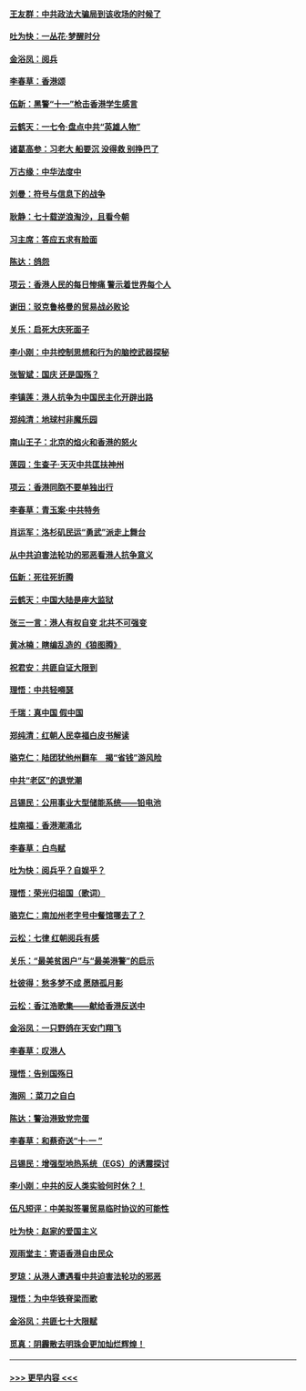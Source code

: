 #### [王友群：中共政法大骗局到该收场的时候了](../pages/nsc993/n11568940.md?t=10050233) 
#### [吐为快：一丛花‧梦醒时分](../pages/nsc993/n11567491.md?t=10050233) 
#### [金浴凤：阅兵](../pages/nsc993/n11567454.md?t=10050233) 
#### [李春草：香港颂](../pages/nsc993/n11567444.md?t=10050233) 
#### [伍新：黑警“十一”枪击香港学生感言](../pages/nsc993/n11567426.md?t=10050233) 
#### [云鹤天：一七令‧盘点中共“英雄人物”](../pages/nsc993/n11567091.md?t=10050233) 
#### [诸葛高参：习老大 船要沉 没得救 别挣巴了](../pages/nsc993/n11566976.md?t=10050233) 
#### [万古缘：中华法度中](../pages/nsc993/n11566726.md?t=10050233) 
#### [刘曼：符号与信息下的战争](../pages/nsc993/n11564655.md?t=10050233) 
#### [耿静：七十载逆浪淘沙，且看今朝](../pages/nsc993/n11564520.md?t=10050233) 
#### [习主席：答应五求有脸面](../pages/nsc993/n11563953.md?t=10050233) 
#### [陈达：鸽怨](../pages/nsc993/n11561879.md?t=10050233) 
#### [项云：香港人民的每日惨痛  警示着世界每个人](../pages/nsc993/n11559273.md?t=10050233) 
#### [谢田：驳克鲁格曼的贸易战必败论](../pages/nsc993/n11555840.md?t=10050233) 
#### [关乐：启死大庆死面子](../pages/nsc993/n11556823.md?t=10050233) 
#### [李小刚：中共控制思想和行为的脑控武器探秘](../pages/nsc993/n11556776.md?t=10050233) 
#### [张智斌：国庆  还是国殇？](../pages/nsc993/n11556617.md?t=10050233) 
#### [李镇莲：港人抗争为中国民主化开辟出路](../pages/nsc993/n11556570.md?t=10050233) 
#### [郑纯清：地球村非魔乐园](../pages/nsc993/n11555415.md?t=10050233) 
#### [南山王子：北京的焰火和香港的怒火](../pages/nsc993/n11555318.md?t=10050233) 
#### [莲园：生查子·天灭中共匡扶神州](../pages/nsc993/n11555302.md?t=10050233) 
#### [项云：香港同胞不要单独出行](../pages/nsc993/n11555276.md?t=10050233) 
#### [李春草：青玉案‧中共特务](../pages/nsc993/n11552356.md?t=10050233) 
#### [肖运军：洛杉矶民运“勇武”派走上舞台](../pages/nsc993/n11551595.md?t=10050233) 
#### [从中共迫害法轮功的邪恶看港人抗争意义](../pages/nsc993/n11540858.md?t=10050233) 
#### [伍新：死往死折腾](../pages/nsc993/n11550174.md?t=10050233) 
#### [云鹤天：中国大陆是座大监狱](../pages/nsc993/n11550155.md?t=10050233) 
#### [张三一言：港人有权自变 北共不可强变](../pages/nsc993/n11550132.md?t=10050233) 
#### [黄冰楠：瞎编乱造的《狼图腾》](../pages/nsc993/n11550082.md?t=10050233) 
#### [祝君安：共匪自证大限到](../pages/nsc993/n11550041.md?t=10050233) 
#### [理悟：中共轻嘚瑟](../pages/nsc993/n11547978.md?t=10050233) 
#### [千瑞：真中国 假中国](../pages/nsc993/n11547865.md?t=10050233) 
#### [郑纯清：红朝人民幸福白皮书解读](../pages/nsc993/n11547499.md?t=10050233) 
#### [骆克仁：陆团犹他州翻车　揭“省钱”游风险](../pages/nsc993/n11546977.md?t=10050233) 
#### [中共“老区”的退党潮](../pages/nsc993/n11545995.md?t=10050233) 
#### [吕锡民：公用事业大型储能系统——铅电池](../pages/nsc993/n11545701.md?t=10050233) 
#### [桂南福：香港潮涌北](../pages/nsc993/n11545682.md?t=10050233) 
#### [李春草：白鸟赋](../pages/nsc993/n11545663.md?t=10050233) 
#### [吐为快：阅兵乎？自娱乎？](../pages/nsc993/n11545625.md?t=10050233) 
#### [理悟：荣光归祖国（歌词）](../pages/nsc993/n11545616.md?t=10050233) 
#### [骆克仁：南加州老字号中餐馆哪去了？](../pages/nsc993/n11545120.md?t=10050233) 
#### [云松：七律 红朝阅兵有感](../pages/nsc993/n11542394.md?t=10050233) 
#### [关乐：“最美贫困户”与“最美港警”的启示](../pages/nsc993/n11542252.md?t=10050233) 
#### [杜彼得：愁多梦不成 愿随孤月影](../pages/nsc993/n11540296.md?t=10050233) 
#### [云松：香江浩歌集——献给香港反送中](../pages/nsc993/n11540149.md?t=10050233) 
#### [金浴凤：一只野鸽在天安门翔飞](../pages/nsc993/n11540280.md?t=10050233) 
#### [李春草：叹港人](../pages/nsc993/n11540119.md?t=10050233) 
#### [理悟：告别国殇日](../pages/nsc993/n11539610.md?t=10050233) 
#### [海网 ：菜刀之自白](../pages/nsc993/n11539597.md?t=10050233) 
#### [陈达：警治港致党完蛋](../pages/nsc993/n11538127.md?t=10050233) 
#### [李春草：和蔡奇送“十·一 ”](../pages/nsc993/n11537810.md?t=10050233) 
#### [吕锡民：增强型地热系统（EGS）的诱震探讨](../pages/nsc993/n11537765.md?t=10050233) 
#### [李小刚：中共的反人类实验何时休？！](../pages/nsc993/n11537669.md?t=10050233) 
#### [伍凡短评：中美拟签署贸易临时协议的可能性](../pages/nsc993/n11536773.md?t=10050233) 
#### [吐为快：赵家的爱国主义](../pages/nsc993/n11536750.md?t=10050233) 
#### [观雨堂主：寄语香港自由民众](../pages/nsc993/n11536735.md?t=10050233) 
#### [罗琼：从港人遭遇看中共迫害法轮功的邪恶](../pages/nsc993/n11507862.md?t=10050233) 
#### [理悟：为中华铁脊梁而歌](../pages/nsc993/n11534458.md?t=10050233) 
#### [金浴凤：共匪七十大限赋](../pages/nsc993/n11534434.md?t=10050233) 
#### [觅真：阴霾散去明珠会更加灿烂辉煌！](../pages/nsc993/n11531858.md?t=10050233) 

----
#### [ >>> 更早内容 <<< ](../indexes/nsc993-earlier.md)
